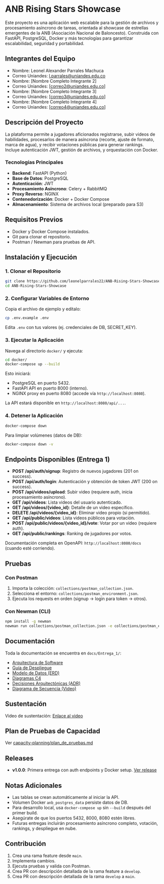 # ANB Rising Stars Showcase

Este proyecto es una aplicación web escalable para la gestión de archivos y procesamiento asíncrono de tareas, orientada al showcase de estrellas emergentes de la ANB (Asociación Nacional de Baloncesto). Construida con FastAPI, PostgreSQL, Docker y más tecnologías para garantizar escalabilidad, seguridad y portabilidad.

## Integrantes del Equipo

- Nombre: Leonel Alexander Parrales Machuca
- Correo Uniandes: l.parrales@uniandes.edu.co
- Nombre: [Nombre Completo Integrante 2]
- Correo Uniandes: [correo2@uniandes.edu.co]
- Nombre: [Nombre Completo Integrante 3]
- Correo Uniandes: [correo3@uniandes.edu.co]
- Nombre: [Nombre Completo Integrante 4]
- Correo Uniandes: [correo4@uniandes.edu.co]

## Descripción del Proyecto

La plataforma permite a jugadores aficionados registrarse, subir videos de habilidades, procesarlos de manera asíncrona (recorte, ajuste de formato, marca de agua), y recibir votaciones públicas para generar rankings. Incluye autenticación JWT, gestión de archivos, y orquestación con Docker.

### Tecnologías Principales

- **Backend**: FastAPI (Python)
- **Base de Datos**: PostgreSQL
- **Autenticación**: JWT
- **Procesamiento Asíncrono**: Celery + RabbitMQ
- **Proxy Reverso**: NGINX
- **Contenedorización**: Docker + Docker Compose
- **Almacenamiento**: Sistema de archivos local (preparado para S3)

## Requisitos Previos

- Docker y Docker Compose instalados.
- Git para clonar el repositorio.
- Postman / Newman para pruebas de API.

## Instalación y Ejecución

### 1. Clonar el Repositorio

```bash
git clone https://github.com/leonelparrales22/ANB-Rising-Stars-Showcase.git
cd ANB-Rising-Stars-Showcase
```

### 2. Configurar Variables de Entorno

Copia el archivo de ejemplo y edítalo:

```bash
cp .env.example .env
```

Edita `.env` con tus valores (ej. credenciales de DB, SECRET_KEY).

### 3. Ejecutar la Aplicación

Navega al directorio `docker/` y ejecuta:

```bash
cd docker/
docker-compose up --build
```

Esto iniciará:

- PostgreSQL en puerto 5432.
- FastAPI API en puerto 8000 (interno).
- NGINX proxy en puerto 8080 (accede vía `http://localhost:8080`).

La API estará disponible en `http://localhost:8080/api/...`.

### 4. Detener la Aplicación

```bash
docker-compose down
```

Para limpiar volúmenes (datos de DB):

```bash
docker-compose down -v
```

## Endpoints Disponibles (Entrega 1)

- **POST /api/auth/signup**: Registro de nuevos jugadores (201 on success).
- **POST /api/auth/login**: Autenticación y obtención de token JWT (200 on success).
- **POST /api/videos/upload**: Subir video (requiere auth, inicia procesamiento asíncrono).
- **GET /api/videos**: Lista videos del usuario autenticado.
- **GET /api/videos/{video_id}**: Detalle de un video específico.
- **DELETE /api/videos/{video_id}**: Eliminar video propio (si permitido).
- **GET /api/public/videos**: Lista videos públicos para votación.
- **POST /api/public/videos/{video_id}/vote**: Votar por un video (requiere auth).
- **GET /api/public/rankings**: Ranking de jugadores por votos.

Documentación completa en OpenAPI: `http://localhost:8080/docs` (cuando esté corriendo).

## Pruebas

### Con Postman

1. Importa la colección: `collections/postman_collection.json`.
2. Selecciona el entorno: `collections/postman_environment.json`.
3. Ejecuta los requests en orden (signup → login para token → otros).

### Con Newman (CLI)

```bash
npm install -g newman
newman run collections/postman_collection.json -e collections/postman_environment.json
```

## Documentación

Toda la documentación se encuentra en `docs/Entrega_1/`:

- [Arquitectura de Software](docs/Entrega_1/arquitectura-software.md)
- [Guía de Despliegue](docs/Entrega_1/guia-despliegue.md)
- [Modelo de Datos (ERD)](docs/Entrega_1/modelo-datos.md)
- [Diagramas C4](docs/Entrega_1/diagramas/)
- [Decisiones Arquitectónicas (ADR)](docs/Entrega_1/decisiones-adr.md)
- [Diagrama de Secuencia (Video)](docs/Entrega_1/diagrama-secuencia-video.md)

## Sustentación

Video de sustentación: [Enlace al video](sustentacion/Entrega_1/video_sustentacion.md)

## Plan de Pruebas de Capacidad

Ver [capacity-planning/plan_de_pruebas.md](capacity-planning/plan_de_pruebas.md)

## Releases

- **v1.0.0**: Primera entrega con auth endpoints y Docker setup. [Ver release](https://github.com/leonelparrales22/ANB-Rising-Stars-Showcase/releases/tag/v1.0.0)

## Notas Adicionales

- Las tablas se crean automáticamente al iniciar la API.
- Volumen Docker `anb_postgres_data` persiste datos de DB.
- Para desarrollo local, usa `docker-compose up` sin `--build` después del primer build.
- Asegúrate de que los puertos 5432, 8000, 8080 estén libres.
- Futuras entregas incluirán procesamiento asíncrono completo, votación, rankings, y despliegue en nube.

## Contribución

1. Crea una rama feature desde `main`.
2. Implementa cambios.
3. Ejecuta pruebas y valida con Postman.
4. Crea PR con descripción detallada de la rama feature a  `develop`.
5. Crea PR con descripción detallada de la rama `develop` a `main`.

